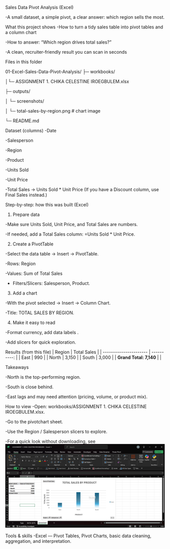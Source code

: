 Sales Data Pivot Analysis (Excel)

-A small dataset, a simple pivot, a clear answer: which region sells the most.

What this project shows
-How to turn a tidy sales table into pivot tables and a column chart

-How to answer: “Which region drives total sales?”

-A clean, recruiter-friendly result you can scan in seconds

Files in this folder

01-Excel-Sales-Data-Pivot-Analysis/
├─ workbooks/

│└─ ASSIGNMENT 1. CHIKA CELESTINE IROEGBULEM.xlsx

├─ outputs/

│  └─ screenshots/

│     └─ total-sales-by-region.png   # chart image 

└─ README.md

Dataset (columns)
-Date

-Salesperson

-Region

-Product

-Units Sold

-Unit Price

-Total Sales → Units Sold * Unit Price
(If you have a Discount column, use Final Sales instead.)

Step-by-step: how this was built (Excel)
1. Prepare data

-Make sure Units Sold, Unit Price, and Total Sales are numbers.

-If needed, add a Total Sales column: =Units Sold * Unit Price.

2. Create a PivotTable

-Select the data table → Insert → PivotTable.

-Rows: Region

-Values: Sum of Total Sales

- Filters/Slicers: Salesperson, Product.

3. Add a chart

-With the pivot selected → Insert → Column Chart.

-Title: TOTAL SALES BY REGION.

4. Make it easy to read

-Format currency, add data labels .

-Add slicers for quick exploration.

Results (from this file)
| Region                 | Total Sales |
| ---------------------- | ----------: |
| East                   |         990 |
| North                  |       3,150 |
| South                  |       3,000 |
| **Grand Total: 7,140** |             |

Takeaways

-North is the top-performing region.

-South is close behind.

-East lags and may need attention (pricing, volume, or product mix).

How to view
-Open: workbooks/ASSIGNMENT 1. CHIKA CELESTINE IROEGBULEM.xlsx.

-Go to the pivotchart sheet.

-Use the Region / Salesperson slicers to explore.

-For a quick look without downloading, see ![Total Sales by Region](outputs/screenshots/total-sales-by-region.png)


Tools & skills
-Excel — Pivot Tables, Pivot Charts, basic data cleaning, aggregation, and interpretation.
